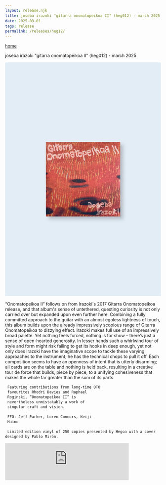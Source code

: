 ```yaml
---
layout: release.njk
title: joseba irazoki "gitarra onomatopeikoa II" (heg012) - march 2025
date: 2025-03-01
tags: release
permalink: /releases/heg12/
---
```



<p><a href="/" class="home-link">home</a></p>

joseba irazoki "gitarra onomatopeikoa II" (heg012) - march 2025

![Gitarra Onomatopeikoa II](../public/assets/Heg12_A.webp)

“Onomatopeikoa II” follows on from
     Irazoki's 2017 Gitarra Onomatopeikoa
     release, and that album's sense of
     untethered, questing curiosity is not only
     carried over but expanded upon even
     further here. Combining a fully committed
     approach to the guitar with an almost
     egoless lightness of touch, this album
     builds upon the already impressively
     scopious range of Gitarra Onomatopeikoa to dizzying effect.
     Irazoki makes full use of an impressively
     broad palette. Yet nothing feels forced,
     nothing is for show – there’s just a sense
     of open-hearted generosity.
     In lesser hands such a whirlwind tour of
     style and form might risk failing to get
     its hooks in deep enough, yet not only
     does Irazoki have the imaginative scope to
     tackle these varying approaches to the
     instrument, he has the technical chops to
     pull it off. Each composition seems to
     have an openness of intent that is utterly
     disarming; all cards are on the table and
     nothing is held back, resulting in a
     creative tour de force that builds, piece
     by piece, to a unifying cohesiveness that
     makes the whole far greater than the sum
     of its parts.

     Featuring contributions from long-time OTO
     favourites Rhodri Davies and Raphael
     Roginski, “Onomatopeikoa II” is
     nevertheless unmistakably a work of
     singular craft and vision.

     FFO: Jeff Parker, Loren Connors, Keiji
     Haino

     Limited edition vinyl of 250 copies presented by Hegoa with a cover designed by Pablo Mirón.

<iframe seamless="" src="https://bandcamp.com/EmbeddedPlayer/album=2070652195/size=large/bgcol=ffffff/linkcol=0687f5/tracklist=false/artwork=small/transparent=true/" style="border: 0; width: 400px; height: 120px;">
<a href="https://hegoadiskak.bandcamp.com/album/gitarra-onomatopeikoa-ii">
      Gitarra Onomatopeikoa II de Joseba Irazoki
     </a>
</iframe>
